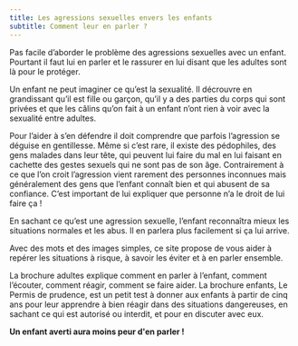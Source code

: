 ```yaml
---
title: Les agressions sexuelles envers les enfants
subtitle: Comment leur en parler ?
---
```

Pas facile d’aborder le problème des agressions sexuelles avec un enfant.
Pourtant il faut lui en parler et le rassurer en lui disant que les adultes
sont là pour le protéger.

Un enfant ne peut imaginer ce qu’est la sexualité. Il décrouvre en grandissant
qu’il est fille ou garçon, qu’il y a des parties du corps qui sont privées et
que les câlins qu’on fait à un enfant n’ont rien à voir avec la sexualité entre
adultes.

Pour l’aider à s’en défendre il doit comprendre que parfois l’agression se
déguise en gentillesse. Même si c’est rare, il existe des pédophiles, des gens
malades dans leur tête, qui peuvent lui faire du mal en lui faisant en cachette
des gestes sexuels qui ne sont pas de son âge. Contrairement à ce que l’on
croit l’agression vient rarement des personnes inconnues mais généralement des
gens que l’enfant connaît bien et qui abusent de sa confiance. C’est important
de lui expliquer que personne n’a le droit de lui faire ça !

En sachant ce qu’est une agression sexuelle, l’enfant reconnaîtra mieux les
situations normales et les abus. Il en parlera plus facilement si ça lui
arrive.

Avec des mots et des images simples, ce site propose de vous aider à repérer
les situations à risque, à savoir les éviter et à en parler ensemble.

La brochure adultes explique comment en parler à l’enfant, comment l’écouter,
comment réagir, comment se faire aider. La brochure enfants, Le Permis de
prudence, est un petit test à donner aux enfants à partir de cinq ans pour leur
apprendre à bien réagir dans des situations dangereuses, en sachant ce qui est
autorisé ou interdit, et pour en discuter avec eux.

**Un enfant averti aura moins peur d'en parler !**
